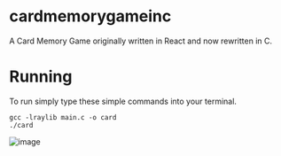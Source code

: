 # cardmemorygameinc
A Card Memory Game originally written in React and now rewritten in C.
# Running
To run simply type these simple commands into your terminal.
```
gcc -lraylib main.c -o card
./card
```
![image](https://github.com/igor-pontes/cardmemorygameinc/assets/46684536/25b85c29-a653-4e46-8f14-4f783382dda4)

